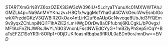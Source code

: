 $START$XmGrN8YZ6ozOZEX3i3W3xW096lU+5LdryaTYunuXc01MXWWTAhJGMZLk4p+Na9AnMVYKnJzv+H8Qfx/wggMofYhaGuI4CWkOeulWwEsnbIGowkXPrzddGKzV3QWBiR2OkOax4ntLirK2uf6eAUpGcNvvcqe8UbJtd3FfQEm9v9yqxZChLnpiNQi1F1hAZlE2rLmHWgDOrDw8aCFfubmj6KLCgkL/bP0vgx/MF1AcFnZNJWRsJlwYLYdGSVncnLFsstNWEdCYyG+1mBZlyPhSep5rCqY+BaTsEF2Z1SoYR3lr8ORp1+0DjDUKlfoasnRbqba6flRUL0aBDn9orJmnDw==$END$